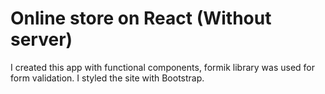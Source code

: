 # Online store on React (Without server)

I created this app with functional components, formik library was used for form validation. I styled the site with Bootstrap.
